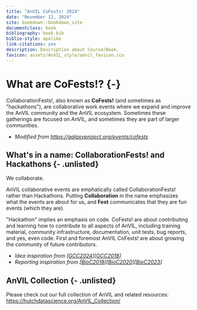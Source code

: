 ```yaml
---
title: "AnVIL CoFests! 2024"
date: "November 12, 2024"
site: bookdown::bookdown_site
documentclass: book
bibliography: book.bib
biblio-style: apalike
link-citations: yes
description: Description about Course/Book.
favicon: assets/AnVIL_style/anvil_favicon.ico
---
```


# What are CoFests!? {-}

CollaborationFests!, also known as **CoFests!** (and sometimes as "hackathons"), are collaborative work events where we expand and improve the AnVIL community and the AnVIL ecosystem.
Sometimes these gatherings are focused on AnVIL, and sometimes they are part of larger communities.

* *Modified from <https://galaxyproject.org/events/cofests>*

## What's in a name: CollaborationFests! and Hackathons {- .unlisted}

We collaborate.

AnVIL collaborative events are emphatically called CollaborationFests! rather than Hackathons.
Putting **Collaboration** in the name emphasizes what the events are about for us, and **Fest** communicates that they are fun events (which they are).

"Hackathon" implies an emphasis on code.
CoFests! are about contributing and learning how to contribute to all aspects of AnVIL, including training material, community infrastructure, documentation, unit tests, bug reports, and yes, even code.
First and foremost AnVIL CoFests! are about growing the community of future contributors.

* *Idea inspiration from [[GCC2024](https://galaxyproject.org/events/gcc2024/cofest)][[GCC2018](https://galaxyproject.org/events/gccbosc2018/collaboration)]*
* *Reporting inspiration from [[BioC2018](https://bioconductor.github.io/BiocWorkshops)][[BioC2020](http://bioc2020.bioconductor.org/workshops.html)][[BioC2023](https://bioc2023.bioconductor.org/workshops/)]*

## AnVIL Collection {- .unlisted}

Please check out our full collection of AnVIL and related resources: https://hutchdatascience.org/AnVIL_Collection/
